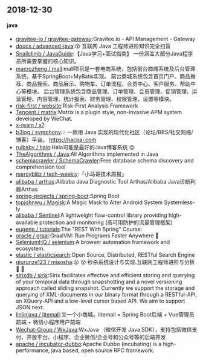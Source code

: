 ## 2018-12-30

#### java
* [gravitee-io / gravitee-gateway](https://github.com/gravitee-io/gravitee-gateway):Gravitee.io - API Management - Gateway
* [doocs / advanced-java](https://github.com/doocs/advanced-java):😮 互联网 Java 工程师进阶知识完全扫盲
* [Snailclimb / JavaGuide](https://github.com/Snailclimb/JavaGuide):【Java学习+面试指南】 一份涵盖大部分Java程序员所需要掌握的核心知识。
* [macrozheng / mall](https://github.com/macrozheng/mall):mall项目是一套电商系统，包括前台商城系统及后台管理系统，基于SpringBoot+MyBatis实现。 前台商城系统包含首页门户、商品推荐、商品搜索、商品展示、购物车、订单流程、会员中心、客户服务、帮助中心等模块。 后台管理系统包含商品管理、订单管理、会员管理、促销管理、运营管理、内容管理、统计报表、财务管理、权限管理、设置等模块。
* [risk-first / website](https://github.com/risk-first/website):Risk-First Analysis Framework
* [Tencent / matrix](https://github.com/Tencent/matrix):Matrix is a plugin style, non-invasive APM system developed by WeChat.
* [x-ream / x7](https://github.com/x-ream/x7):
* [b3log / symphony](https://github.com/b3log/symphony):🎶 一款用 Java 实现的现代化社区（论坛/BBS/社交网络/博客）平台。 https://hacpai.com
* [ruibaby / halo](https://github.com/ruibaby/halo):Halo可能是最好的Java博客系统 😉
* [TheAlgorithms / Java](https://github.com/TheAlgorithms/Java):All Algorithms implemented in Java
* [schemacrawler / SchemaCrawler](https://github.com/schemacrawler/SchemaCrawler):Free database schema discovery and comprehension tool
* [mercyblitz / tech-weekly](https://github.com/mercyblitz/tech-weekly):「小马哥技术周报」
* [alibaba / arthas](https://github.com/alibaba/arthas):Alibaba Java Diagnostic Tool Arthas/Alibaba Java诊断利器Arthas
* [spring-projects / spring-boot](https://github.com/spring-projects/spring-boot):Spring Boot
* [topjohnwu / Magisk](https://github.com/topjohnwu/Magisk):A Magic Mask to Alter Android System Systemless-ly
* [alibaba / Sentinel](https://github.com/alibaba/Sentinel):A lightweight flow-control library providing high-available protection and monitoring (高可用防护的流量管理框架)
* [eugenp / tutorials](https://github.com/eugenp/tutorials):The "REST With Spring" Course:
* [oracle / graal](https://github.com/oracle/graal):GraalVM: Run Programs Faster Anywhere 🚀
* [SeleniumHQ / selenium](https://github.com/SeleniumHQ/selenium):A browser automation framework and ecosystem.
* [elastic / elasticsearch](https://github.com/elastic/elasticsearch):Open Source, Distributed, RESTful Search Engine
* [qiurunze123 / miaosha](https://github.com/qiurunze123/miaosha):😮 😮 秒杀系统设计与实现.互联网工程师进阶与分析 🙋 🐓
* [sirixdb / sirix](https://github.com/sirixdb/sirix):Sirix facilitates effective and efficient storing and querying of your temporal data through snapshotting and a novel versioning approach called sliding snapshot. Currently we support the storage and querying of XML-documents in our binary format through a RESTful-API, an XQuery-API and a low-level cursor based API. We aim to support JSON next.
* [linlinjava / litemall](https://github.com/linlinjava/litemall):又一个小商城。litemall = Spring Boot后端 + Vue管理员前端 + 微信小程序用户前端
* [Wechat-Group / WxJava](https://github.com/Wechat-Group/WxJava):WxJava （微信开发 Java SDK），支持包括微信支付、开放平台、小程序、企业微信/企业号和公众号等的后端开发
* [apache / incubator-dubbo](https://github.com/apache/incubator-dubbo):Apache Dubbo (incubating) is a high-performance, java based, open source RPC framework.

